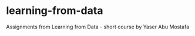 learning-from-data
==================

Assignments from Learning from Data - short course by Yaser Abu Mostafa
